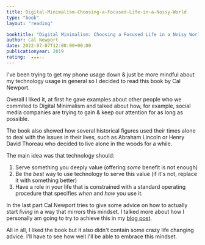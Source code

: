 ```yaml
---
title: Digital-Minimalism-Choosing-a-Focused-Life-in-a-Noisy-World
type: "book"
layout: "reading"

booktitle: "Digital Minimalism: Choosing a Focused Life in a Noisy World"
author: Cal Newport
date: 2022-07-07T12:00:00+00:00
publicationyear: 2019
rating:  ★★★☆☆
---
```


I've been trying to get my phone usage down & just be more mindful about my technology usage in general so I decided to read this book by Cal Newport.

Overall I liked it, at first he gave examples about other people who we commited to Digital Minimalism and talked about how, for example, social media companies are trying to gain & keep our attention for as long as possible.

The book also showed how several historical figures used their times alone to deal with the issues in their lives, such as Abraham Lincoln or Henry David Thoreau who decided to live alone in the woods for a while.

The main idea was that technology should:

1. Serve something you deeply value (offering *some* benefit is not enough)
2. Be the *best* way to use technology to serve this value (if it's not, replace it with something better)
3. Have a role in your life that is constrained with a standard operating procedure that specifies *when* and *how* you use it.

In the last part Cal Newport tries to give some advice on how to actually start *living* in a way that mirrors this mindset. I talked more about how I personally am going to try to achieve this in my [blog post](https://matkv.dev/blog/on-digital-minimalism/). 

All in all, I liked the book but it also didn't contain some crazy life changing advice. I'll have to see how well I'll be able to embrace this mindset.
